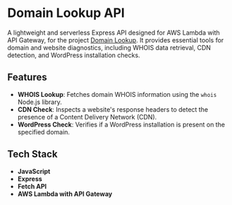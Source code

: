 # Domain Lookup API  

A lightweight and serverless Express API designed for AWS Lambda with API Gateway, for the project [Domain Lookup](https://github.com/Nickslabcode/domain-info-lookup). It provides essential tools for domain and website diagnostics, including WHOIS data retrieval, CDN detection, and WordPress installation checks.  

## Features  

- **WHOIS Lookup**: Fetches domain WHOIS information using the `whois` Node.js library.  
- **CDN Check**: Inspects a website's response headers to detect the presence of a Content Delivery Network (CDN).  
- **WordPress Check**: Verifies if a WordPress installation is present on the specified domain.  

## Tech Stack  

- **JavaScript**  
- **Express**  
- **Fetch API**  
- **AWS Lambda with API Gateway**  
